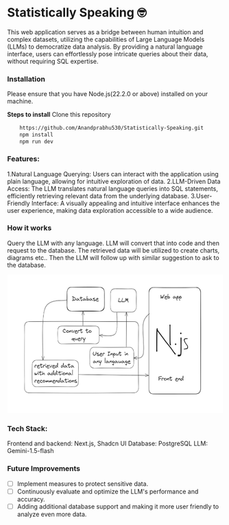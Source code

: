 # **Statistically Speaking :nerd_face:**

This web application serves as a bridge between human intuition and complex datasets, utilizing the capabilities of Large Language Models (LLMs) to democratize data analysis. By providing a natural language interface, users can effortlessly pose intricate queries about their data, without requiring SQL expertise.

### **Installation**

Please ensure that you have Node.js(22.2.0 or above) installed on your machine.

**Steps to install**
Clone this repository

```
    https://github.com/Anandprabhu530/Statistically-Speaking.git
    npm install
    npm run dev
```

### **Features:**

1.Natural Language Querying: Users can interact with the application using plain language, allowing for intuitive exploration of data.
2.LLM-Driven Data Access: The LLM translates natural language queries into SQL statements, efficiently retrieving relevant data from the underlying database.
3.User-Friendly Interface: A visually appealing and intuitive interface enhances the user experience, making data exploration accessible to a wide audience.

### **How it works**

Query the LLM with any language. LLM will convert that into code and then request to the database.
The retrieved data will be utilized to create charts, diagrams etc..
Then the LLM will follow up with similar suggestion to ask to the database.

![Project Workflow](https://github.com/Anandprabhu530/Statistically-Speaking/blob/master/image.png)

### **Tech Stack:**

Frontend and backend: Next.js, Shadcn UI
Database: PostgreSQL
LLM: Gemini-1.5-flash

### **Future Improvements**

- [ ] Implement measures to protect sensitive data. 
- [ ] Continuously evaluate and optimize the LLM's performance and accuracy. 
- [ ] Adding additional database support and making it more user friendly to analyze even more data.
